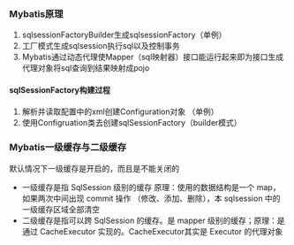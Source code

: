 ### Mybatis原理

1. sqlsessionFactoryBuilder生成sqlsessionFactory（单例）
2. 工厂模式生成sqlsession执行sql以及控制事务
3. Mybatis通过动态代理使Mapper（sql映射器）接口能运行起来即为接口生成代理对象将sql查询到结果映射成pojo

#### sqlSessionFactory构建过程

1. 解析并读取配置中的xml创建Configuration对象 （单例）
2. 使用Configruation类去创建sqlSessionFactory（builder模式）

### Mybatis一级缓存与二级缓存

 默认情况下一级缓存是开启的，而且是不能关闭的 

- 一级缓存是指 SqlSession 级别的缓存 原理：使用的数据结构是一个 map，如果两次中间出现 commit 操作 （修改、添加、删除），本 sqlsession 中的一级缓存区域全部清空
- 二级缓存是指可以跨 SqlSession 的缓存。是 mapper 级别的缓存；原理：是通过 CacheExecutor 实现的。CacheExecutor其实是 Executor 的代理对象